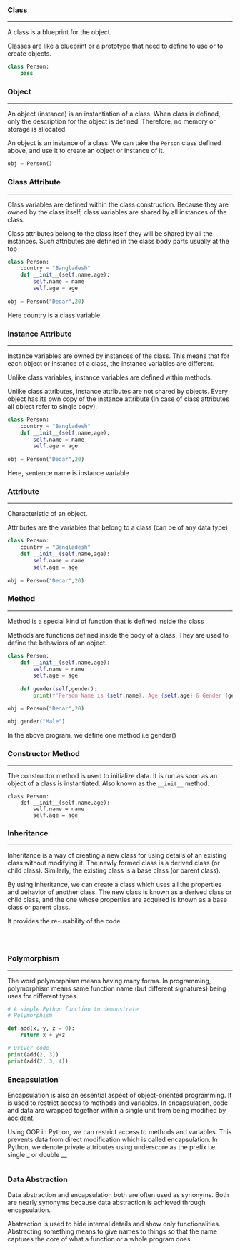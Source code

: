### Class
---
A class is a blueprint for the object. 

Classes are like a blueprint or a prototype that need to  define to use or to create objects.

```python
class Person:
    pass

```


### Object
---
An object (instance) is an instantiation of a class. When class is defined, only the description for the object is defined. Therefore, no memory or storage is allocated.

An object is an instance of a class. We can take the `Person` class defined above, and use it to create an object or instance of it.

```python
obj = Person()

```

### Class Attribute
---
Class variables are defined within the class construction. Because they are owned by the class itself, class variables are shared by all instances of the class. 

Class attributes belong to the class itself they will be shared by all the instances. Such attributes are defined in the class body parts usually at the top

````python
class Person:
    country = "Bangladesh"
    def __init__(self,name,age):
        self.name = name
        self.age = age
    
obj = Person("Dedar",20)

````
Here country is a class variable.

### Instance Attribute
---
Instance variables are owned by instances of the class. This means that for each object or instance of a class, the instance variables are different.

Unlike class variables, instance variables are defined within methods.

Unlike class attributes, instance attributes are not shared by objects. Every object has its own copy of the instance attribute (In case of class attributes all object refer to single copy).

````python
class Person:
    country = "Bangladesh"
    def __init__(self,name,age):
        self.name = name
        self.age = age
    
obj = Person("Dedar",20)

````
Here, sentence name is instance variable





### Attribute
---
Characteristic of an object.

Attributes are the variables that belong to a class (can be of any data type)

````python
class Person:
    country = "Bangladesh"
    def __init__(self,name,age):
        self.name = name
        self.age = age
    
obj = Person("Dedar",20)

````




### Method
---
Method is a special kind of function that is defined inside the class

Methods are functions defined inside the body of a class. They are used to define the behaviors of an object.

````python
class Person:
    def __init__(self,name,age):
        self.name = name
        self.age = age
    
    def gender(self,gender):
        print(f'Person Name is {self.name}. Age {self.age} & Gender {gender}')

obj = Person("Dedar",20)

obj.gender("Male")

````
In the above program, we define one  method i.e gender()


### Constructor Method
---
The constructor method is used to initialize data. It is run as soon as an object of a class is instantiated. Also known as the `__init__` method.

````
class Person:
    def __init__(self,name,age):
        self.name = name
        self.age = age
````


### Inheritance
---
Inheritance is a way of creating a new class for using details of an existing class without modifying it. The newly formed class is a derived class (or child class). Similarly, the existing class is a base class (or parent class).

By using inheritance, we can create a class which uses all the properties and behavior of another class. The new class is known as a derived class or child class, and the one whose properties are acquired is known as a base class or parent class.

It provides the re-usability of the code.

````



````


### Polymorphism
---
 The word polymorphism means having many forms. In programming, polymorphism means same function name (but different signatures) being uses for different types.


````python
# A simple Python function to demonstrate 
# Polymorphism 

def add(x, y, z = 0): 
	return x + y+z 

# Driver code 
print(add(2, 3)) 
print(add(2, 3, 4)) 

````


### Encapsulation

Encapsulation is also an essential aspect of object-oriented programming. It is used to restrict access to methods and variables. In encapsulation, code and data are wrapped together within a single unit from being modified by accident.

Using OOP in Python, we can restrict access to methods and variables. This prevents data from direct modification which is called encapsulation. In Python, we denote private attributes using underscore as the prefix i.e single _ or double __

````

````

### Data Abstraction

Data abstraction and encapsulation both are often used as synonyms. Both are nearly synonyms because data abstraction is achieved through encapsulation.

Abstraction is used to hide internal details and show only functionalities. Abstracting something means to give names to things so that the name captures the core of what a function or a whole program does.

